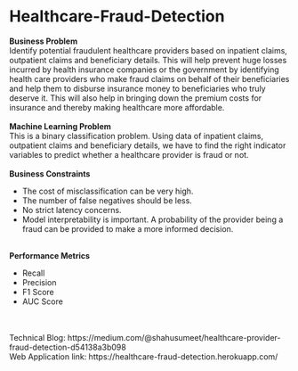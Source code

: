 # Healthcare-Fraud-Detection
<b> Business Problem </b> <br>
Identify potential fraudulent healthcare providers based on inpatient claims, outpatient claims and beneficiary details. This will help prevent huge losses incurred by health insurance companies or the government by identifying health care providers who make fraud claims on behalf of their beneficiaries and help them to disburse insurance money to beneficiaries who truly deserve it. This will also help in bringing down the premium costs for insurance and thereby making healthcare more affordable.
<br><br>
<b> Machine Learning Problem </b><br>
This is a binary classification problem. Using data of inpatient claims, outpatient claims and beneficiary details, we have to find the right indicator variables to predict whether a healthcare provider is fraud or not.
<br><br>
<b> Business Constraints </b>
<ul>
  <li>The cost of misclassification can be very high.</li>
  <li>The number of false negatives should be less.</li>
  <li>No strict latency concerns.</li>
<li>Model interpretability is important. A probability of the provider being a fraud can be provided to make a more informed decision.</li>
</ul>
<br>
<b> Performance Metrics </b>
<ul>
  <li> Recall </li>
  <li> Precision </li>
  <li> F1 Score </li>
  <li> AUC Score </li>
</ul>
<br><br>
Technical Blog: https://medium.com/@shahusumeet/healthcare-provider-fraud-detection-d54138a3b098
<br>
Web Application link: https://healthcare-fraud-detection.herokuapp.com/
